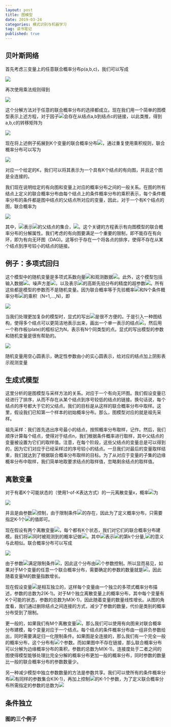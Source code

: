 ```yaml
---
layout: post
title: 图模型
date: 2019-03-24
categories: 模式识别与机器学习
tag: 读书笔记
published: true
---
```


## 贝叶斯网络

首先考虑三变量上的任意联合概率分布p(a,b,c)，我们可以写成

<img src="https://latex.codecogs.com/png.latex?p(a,b,c)=p(c\mid a,b)p(a,b)">

再次使用乘法规则得到

<img src="https://latex.codecogs.com/png.latex?p(a,b,c)=p(c\mid a,b)p(b\mid a)p(a)">

这个分解方法对于任意的联合概率分布的选择都成立。现在我们用一个简单的图模型表示上述方程，对于因子<img src="https://latex.codecogs.com/png.latex?p(c\mid a,b)">会存在从结点a,b到结点c的链接，以此类推，得到a,b,c的转移矩阵为

<img src="https://latex.codecogs.com/png.latex?\begin{pmatrix}&space;0&1&1\\&space;0&0&1\\&space;0&0&0&space;\end{pmatrix}">

现在将上述例子拓展到K个变量的联合概率分布<img src="https://latex.codecogs.com/png.latex?p(x_1,...,x_K)">，通过重复使用乘积规则，联合概率分布可以写为

<img src="https://latex.codecogs.com/png.latex?p(x_1,...,x_K)=p(x_K\mid x_1,...,x_{K-1})...p(x_2\mid x_1)p(x_1)">

对应一个给定的K，我们可以将其表示为一个具有K个结点的有向图，并且这个图是全连接的。

我们现在说明给定的有向图和变量上对应的概率分布之间的一般关系。在图的所有结点上定义的联合概率分布由每个结点上的条件概率分布的乘积表示，每个条件概率分布的条件都是图中结点的父结点所对应的变量，因此，对于一个有K个结点的图，联合概率为

<img src="https://latex.codecogs.com/png.latex?p(x)=\prod_{k=1}^Kp(x_k\mid pa_k)">

其中，<img src="https://latex.codecogs.com/png.latex?pa_k">表示<img src="https://latex.codecogs.com/png.latex?x_k">的父结点的集合，<img src="https://latex.codecogs.com/png.latex?x=\{x_1,...,x_k\}">。这个关键的方程表示有向图模型的联合概率分布的分解属性。我们考虑的有向图要满足一个重要的限制，即不能存在有向环，即为有向无环图（DAG)。这等价于存在一个将各点的排序，使得不存在从某个结点到序号较小的结点的链接。

## 例子：多项式回归

这个模型中的随机变量是多项式系数向量<img src="https://latex.codecogs.com/png.latex?\omega">和观测数据<img src="https://latex.codecogs.com/png.latex?t=(t_1,...,t_N)^T">。此外，这个模型包括输入数据<img src="https://latex.codecogs.com/png.latex?x=(x_1,...,x_N)^T">、噪声方差<img src="https://latex.codecogs.com/png.latex?\sigma^2">，以及表示<img src="https://latex.codecogs.com/png.latex?\omega">的高斯先验分布的精度的超参数<img src="https://latex.codecogs.com/png.latex?\alpha">。所有这些都是模型的参数而不是随机变量。因为联合概率等于先验概率<img src="https://latex.codecogs.com/png.latex?p(\omega)">和N个条件概率分布<img src="https://latex.codecogs.com/png.latex?p(t_n\mid \omega)">的乘积（N=1,...,N)，即

<img src="https://latex.codecogs.com/png.latex?p(t,\omega)=p(\omega)\prod^N_{n=1}p(t_n\mid \omega)">

当我们处理更加复杂的模型时，显式的写出<img src="https://latex.codecogs.com/png.latex?t_1,...t_N">是很不方便的。于是引入一种图结构，使得多个结点可以更简洁地表示出来，画出一个单一表示的结点<img src="https://latex.codecogs.com/png.latex?t_n">，然后用一个称作板(plate)的框标记为N，表示有N个同类型的点。显式的写出模型的参数和随机变量是很有帮助的。

<img src="https://latex.codecogs.com/png.latex?p(t,\omega\mid x,\alpha,\sigma^2)=p(\omega\mid \alpha)\prod^N_{n=1}p(t_n\mid \omega,x_n,\sigma^2)">

随机变量用空心圆表示，确定性参数由小的实心圆表示，给对应的结点加上阴影表示观测变量

## 生成式模型

这里分析的是图模型与采样方法的关系。对应于⼀个有向⽆环图。我们假设变量已经进⾏了排序，从⽽不存在从某个结点到序号较低的结点的链接。换句话说，每个结点的序号都⼤于它的⽗结点。我们的⽬标是从这样的联合概率分布中取样。这里，假设我们已知第一个样本的初始概率分布。那么，图模型对应的就是祖先采样。

祖先采样：我们⾸先选出序号最⼩的结点，按照概率分布取样，记作。然后，我们顺序计算每个结点，使得对于结点n，我们根据条件概率进⾏取样，其中⽗结点的变量被设置为它们的取样值。注意，在每个阶段，这些⽗结点的变量总是可以得到的，因为它们对应于已经采样过的序号较⼩的结点。⼀旦我们对最后的变量取样结束，我们就达到了根据联合概率分布取样的⽬标。为了从对应于变量的⼦集的边缘概率分布中取样，我们简单地取要求结点的取样值，忽略剩余结点的取样值。

## 离散变量

对于有着K个可能状态的（使用1-of-K表达方式）的一元离散变量x，概率<img src="https://latex.codecogs.com/png.latex?p(x\mid \mu)">为

<img src="https://latex.codecogs.com/png.latex?p(x\mid \mu)=\prod_{k=1}^K\mu_k^{x_k}">

并且是由参数<img src="https://latex.codecogs.com/png.latex?\mu=(\mu_1,\mu_2,...,\mu_k)^T">控制，由于限制条件<img src="https://latex.codecogs.com/png.latex?\sum_k\mu_k=1">的存在，因此为了定义概率分布，只需要指定K-1个<img src="https://latex.codecogs.com/png.latex?\mu_k">的值即可。

现在假设有两个离散变量<img src="https://latex.codecogs.com/png.latex?x_1,x_2">，每个都有K个状态，我们对它们的联合概率分布建模。我们将<img src="https://latex.codecogs.com/png.latex?x_{1k}=1和x_{2l}=1">同时被观测到的概率记做<img src="https://latex.codecogs.com/png.latex?\mu_{kl}">。其中<img src="https://latex.codecogs.com/png.latex?x_{1k}">表示<img src="https://latex.codecogs.com/png.latex?x_1">的第k个分量,<img src="https://latex.codecogs.com/png.latex?x_{2l}">的意义与此相似。联合概率分布可以写成

<img src="https://latex.codecogs.com/png.latex?p(x_1,x_2\mid \mu)=\prod_{k=1}^K\prod_{l=1}^Kx_{kl}^{x_{1k}x_{2l}}">

由于参数<img src="https://latex.codecogs.com/png.latex?\mu_{kl}">满足限制条件<img src="https://latex.codecogs.com/png.latex?\sum_k\sum_l\mu_{kl}=1">，因此这个分布由<img src="https://latex.codecogs.com/png.latex?K^2-1">个参数控制。所以显而易见，如果对于M个变量的任意一个联合概率分布，需要确定的参数的数量就是<img src="https://latex.codecogs.com/png.latex?K^M-1">，因此随着变量M的数量指数增长。

现在假设变量<img src="https://latex.codecogs.com/png.latex?x_1,x_2">是相互独立的，这样每个变量由一个独立的多项式概率分布描述，参数的总数为2(K-1)。对于M个独立离散变量上的概率分布，其中每个变量有K个可能的状态，参数的总数为M(K-1)，因此随着变量的数量线性增长。从图的角度看，我们通过删除结点之间连接的方式，减少了参数的数量，代价是类别的概率分布受到了限制。

更一般的，如果我们有M个离散变量<img src="https://latex.codecogs.com/png.latex?x_1,x_2,...,x_M">，那么我们可以使用有向图来对联合概率分布建模，每个变量对应于一个结点。每个结点的条件概率分布由一组非负参数给出，同时需要满足归一化限制条件。如果图是全连接的，那么我们有一个完全一般的概率分布，这个分布有<img src="https://latex.codecogs.com/png.latex?K^M-1">个参数。而如果图中不存在链接，那么联合概率分布可以分解为边缘概率分布的乘积，参数的总数为M(K-1)。连接度处于二者之间的图使得模型能够处理比完全分解的概率分布更加一般的概率分布，同时参数的数量比一般的联合概率分布的参数数量少。

另一种减少模型中独立参数数量的方法是参数共享。我们可以使所有的条件概率分布<img src="https://latex.codecogs.com/png.latex?p(x_i\mid x_{i-1})">有同样的参数集合K(K-1)，再加上控制<img src="https://latex.codecogs.com/png.latex?x_1">的K-1个参数，为了定义联合概率分布所需指定的参数的总数为<img src="https://latex.codecogs.com/png.latex?K^2-1">

## 条件独立

### 图的三个例子